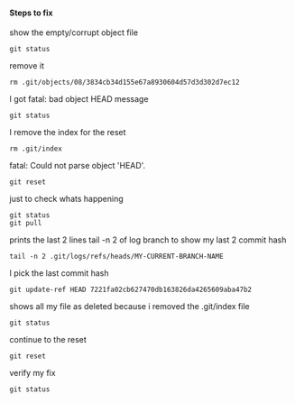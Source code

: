 #### Steps to fix


show the empty/corrupt object file
```
git status
```

remove it
```
rm .git/objects/08/3834cb34d155e67a8930604d57d3d302d7ec12
```

I got fatal: bad object HEAD message
```
git status
```

I remove the index for the reset
```
rm .git/index
```

fatal: Could not parse object 'HEAD'.
```
git reset
```

just to check whats happening
```
git status
git pull
```

prints the last 2 lines tail -n 2 of log branch to show my last 2 commit hash
```
tail -n 2 .git/logs/refs/heads/MY-CURRENT-BRANCH-NAME
```

I pick the last commit hash
```
git update-ref HEAD 7221fa02cb627470db163826da4265609aba47b2
```

shows all my file as deleted because i removed the .git/index file
```
git status
```

continue to the reset
```
git reset
```

verify my fix
```
git status
```
